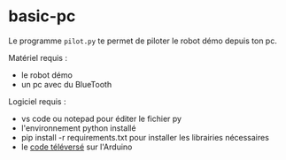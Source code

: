 # basic-pc

Le programme `pilot.py` te permet de piloter le robot démo depuis ton pc.

Matériel requis :
- le robot démo
- un pc avec du BlueTooth

Logiciel requis :
- vs code ou notepad pour éditer le fichier py
- l'environnement python installé
- pip install -r requirements.txt   pour installer les librairies nécessaires
- le [code téléversé](https://github.com/CLT-38/basic-arduino) sur l'Arduino
